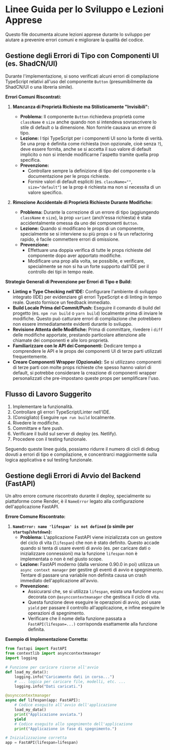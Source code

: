 # Linee Guida per lo Sviluppo e Lezioni Apprese

Questo file documenta alcune lezioni apprese durante lo sviluppo per aiutare a prevenire errori comuni e migliorare la qualità del codice.

## Gestione degli Errori di Tipo con Componenti UI (es. ShadCN/UI)

Durante l'implementazione, si sono verificati alcuni errori di compilazione TypeScript relativi all'uso del componente `Button` (presumibilmente da ShadCN/UI o una libreria simile).

**Errori Comuni Riscontrati:**

1.  **Mancanza di Proprietà Richieste ma Stilisticamente "Invisibili":**
    *   **Problema:** Il componente `Button` richiedeva proprietà come `className` e `size` anche quando non si intendeva sovrascrivere lo stile di default o la dimensione. Non fornirle causava un errore di tipo.
    *   **Lezione:** I tipi TypeScript per i componenti UI sono la fonte di verità. Se una prop è definita come richiesta (non opzionale, cioè senza `?`), deve essere fornita, anche se si accetta il suo valore di default implicito o non si intende modificarne l'aspetto tramite quella prop specifica.
    *   **Prevenzione:**
        *   Controllare sempre la definizione di tipo del componente o la documentazione per le props richieste.
        *   Fornire valori di default espliciti (es. `className=""`, `size="default"`) se la prop è richiesta ma non si necessita di un valore specifico.

2.  **Rimozione Accidentale di Proprietà Richieste Durante Modifiche:**
    *   **Problema:** Durante la correzione di un errore di tipo (aggiungendo `className` e `size`), la prop `variant` (anch'essa richiesta) è stata accidentalmente omessa da uno dei componenti `Button`.
    *   **Lezione:** Quando si modificano le props di un componente, specialmente se si interviene su più props o si fa un refactoring rapido, è facile commettere errori di omissione.
    *   **Prevenzione:**
        *   Effettuare una doppia verifica di tutte le props richieste del componente dopo aver apportato modifiche.
        *   Modificare una prop alla volta, se possibile, e verificare, specialmente se non si ha un forte supporto dall'IDE per il controllo dei tipi in tempo reale.

**Strategie Generali di Prevenzione per Errori di Tipo e Build:**

*   **Linting e Type Checking nell'IDE:** Configurare l'ambiente di sviluppo integrato (IDE) per evidenziare gli errori TypeScript e di linting in tempo reale. Questo fornisce un feedback immediato.
*   **Build Locale Prima del Commit/Push:** Eseguire il comando di build del progetto (es. `npm run build` o `yarn build`) localmente prima di inviare le modifiche. Questo può catturare errori di compilazione che potrebbero non essere immediatamente evidenti durante lo sviluppo.
*   **Revisione Attenta delle Modifiche:** Prima di committare, rivedere i `diff` delle modifiche apportate, prestando particolare attenzione alle chiamate dei componenti e alle loro proprietà.
*   **Familiarizzare con le API dei Componenti:** Dedicare tempo a comprendere le API e le props dei componenti UI di terze parti utilizzati frequentemente.
*   **Creare Componenti Wrapper (Opzionale):** Se si utilizzano componenti di terze parti con molte props richieste che spesso hanno valori di default, si potrebbe considerare la creazione di componenti wrapper personalizzati che pre-impostano queste props per semplificare l'uso.

## Flusso di Lavoro Suggerito

1.  Implementare la funzionalità.
2.  Controllare gli errori TypeScript/Linter nell'IDE.
3.  (Consigliato) Eseguire `npm run build` localmente.
4.  Rivedere le modifiche.
5.  Committare e fare push.
6.  Verificare il build sul server di deploy (es. Netlify).
7.  Procedere con il testing funzionale.

Seguendo queste linee guida, possiamo ridurre il numero di cicli di debug dovuti a errori di tipo e compilazione, e concentrarci maggiormente sulla logica applicativa e sul testing funzionale.

## Gestione degli Errori di Avvio del Backend (FastAPI)

Un altro errore comune riscontrato durante il deploy, specialmente su piattaforme come Render, è il `NameError` legato alla configurazione dell'applicazione FastAPI.

**Errore Comune Riscontrato:**

1.  **`NameError: name 'lifespan' is not defined` (o simile per `startup`/`shutdown`):**
    *   **Problema:** L'applicazione FastAPI viene inizializzata con un gestore del ciclo di vita (`lifespan`) che non è stato definito. Questo accade quando si tenta di usare eventi di avvio (es. per caricare dati o inizializzare connessioni) ma la funzione `lifespan` non è implementata o non è nel giusto scope.
    *   **Lezione:** FastAPI moderno (dalla versione 0.90.0 in poi) utilizza un `async context manager` per gestire gli eventi di avvio e spegnimento. Tentare di passare una variabile non definita causa un crash immediato dell'applicazione all'avvio.
    *   **Prevenzione:**
        *   Assicurarsi che, se si utilizza `lifespan`, esista una funzione `async` decorata con `@asynccontextmanager` che gestisca il ciclo di vita.
        *   Questa funzione deve eseguire le operazioni di avvio, poi usare `yield` per passare il controllo all'applicazione, e infine eseguire le operazioni di spegnimento.
        *   Verificare che il nome della funzione passata a `FastAPI(lifespan=...)` corrisponda esattamente alla funzione definita.

**Esempio di Implementazione Corretta:**

```python
from fastapi import FastAPI
from contextlib import asynccontextmanager
import logging

# Funzione per caricare risorse all'avvio
def load_my_data():
    logging.info("Caricamento dati in corso...")
    # ... logica per caricare file, modelli, etc. ...
    logging.info("Dati caricati.")

@asynccontextmanager
async def lifespan(app: FastAPI):
    # Codice eseguito all'avvio dell'applicazione
    load_my_data()
    print("Applicazione avviata.")
    yield
    # Codice eseguito allo spegnimento dell'applicazione
    print("Applicazione in fase di spegnimento.")

# Inizializzazione corretta
app = FastAPI(lifespan=lifespan)
```
